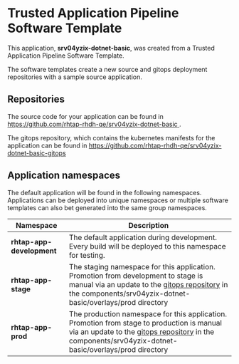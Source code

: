 # Trusted Application Pipeline Software Template

This application, **srv04yzix-dotnet-basic**, was created from a Trusted Application Pipeline Software Template.

The software templates create a new source and gitops deployment repositories with a sample source application. 

## Repositories

The source code for your application can be found in [https://github.com/rhtap-rhdh-qe/srv04yzix-dotnet-basic ](https://github.com/rhtap-rhdh-qe/srv04yzix-dotnet-basic ).
 
The gitops repository, which contains the kubernetes manifests for the application can be found in 
[https://github.com/rhtap-rhdh-qe/srv04yzix-dotnet-basic-gitops ](https://github.com/rhtap-rhdh-qe/srv04yzix-dotnet-basic-gitops ) 

## Application namespaces 

The default application will be found in the following namespaces. Applications can be deployed into unique namespaces or multiple software templates can also bet generated into the same group namespaces.  

|  Namespace   |  Description   |  
| -------- | -------- |   
| **rhtap-app-development** | The default application during development. Every build will be deployed to this namespace for testing. | 
| **rhtap-app-stage** | The staging namespace for this application. Promotion from development to stage is manual via an update to the [gitops repository](https://github.com/rhtap-rhdh-qe/srv04yzix-dotnet-basic-gitops ) in the components/srv04yzix-dotnet-basic/overlays/prod directory |  
| **rhtap-app-prod** | The production namespace for this application. Promotion from stage to production is manual via an update to the [gitops repository](https://github.com/rhtap-rhdh-qe/srv04yzix-dotnet-basic-gitops ) in the components/srv04yzix-dotnet-basic/overlays/prod directory | 